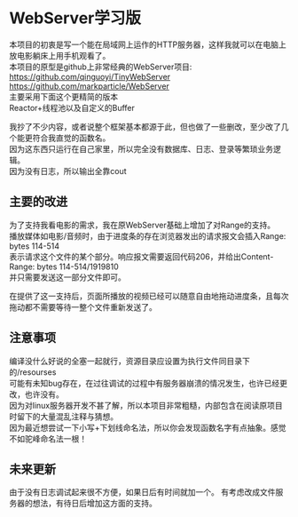 # WebServer学习版

本项目的初衷是写一个能在局域网上运作的HTTP服务器，这样我就可以在电脑上放电影躺床上用手机观看了。  
本项目的原型是github上非常经典的WebServer项目:   
https://github.com/qinguoyi/TinyWebServer  
https://github.com/markparticle/WebServer  
主要采用下面这个更精简的版本  
Reactor+线程池以及自定义的Buffer  


我抄了不少内容，或者说整个框架基本都源于此，但也做了一些删改，至少改了几个能更符合我直觉的函数名。  
因为这东西只运行在自己家里，所以完全没有数据库、日志、登录等繁琐业务逻辑。  
因为没有日志，所以输出全靠cout  

## 主要的改进

为了支持我看电影的需求，我在原WebServer基础上增加了对Range的支持。  
播放媒体如电影/音频时，由于进度条的存在浏览器发出的请求报文会插入Range: bytes 114-514  
表示请求这个文件的某个部分。响应报文需要返回代码206，并给出Content-Range: bytes 114-514/1919810  
并只需要发送这一部分文件即可。  

在提供了这一支持后，页面所播放的视频已经可以随意自由地拖动进度条，且每次拖动都不需要等待一整个文件重新发送了。  

## 注意事项

编译没什么好说的全塞一起就行，资源目录应设置为执行文件同目录下的/resourses  
可能有未知bug存在，在过往调试的过程中有服务器崩溃的情况发生，也许已经更改，也许没有。  
因为对linux服务器开发不甚了解，所以本项目非常粗糙，内部包含在阅读原项目时留下的大量混乱注释与猜想。  
因为最近想尝试一下小写+下划线命名法，所以你会发现函数名字有点抽象。感觉不如驼峰命名法一根！

## 未来更新

由于没有日志调试起来很不方便，如果日后有时间就加一个。
有考虑改成文件服务器的想法，有待日后增加这方面的支持。
